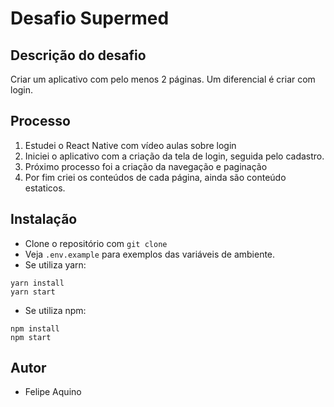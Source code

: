 # Desafio Supermed

## Descrição do desafio
Criar um aplicativo com pelo menos 2 páginas. Um diferencial é criar com login.
  
## Processo
1. Estudei o React Native com vídeo aulas sobre login
2. Iniciei o aplicativo com a criação da tela de login, seguida pelo cadastro.
3. Próximo processo foi a criação da navegação e paginação
4. Por fim criei os conteúdos de cada página, ainda são conteúdo estaticos.

## Instalação

- Clone o repositório com `git clone`
- Veja `.env.example` para exemplos das variáveis de ambiente.
- Se utiliza yarn:

```
yarn install
yarn start
```

- Se utiliza npm:

```
npm install
npm start
```


## Autor
* Felipe Aquino
